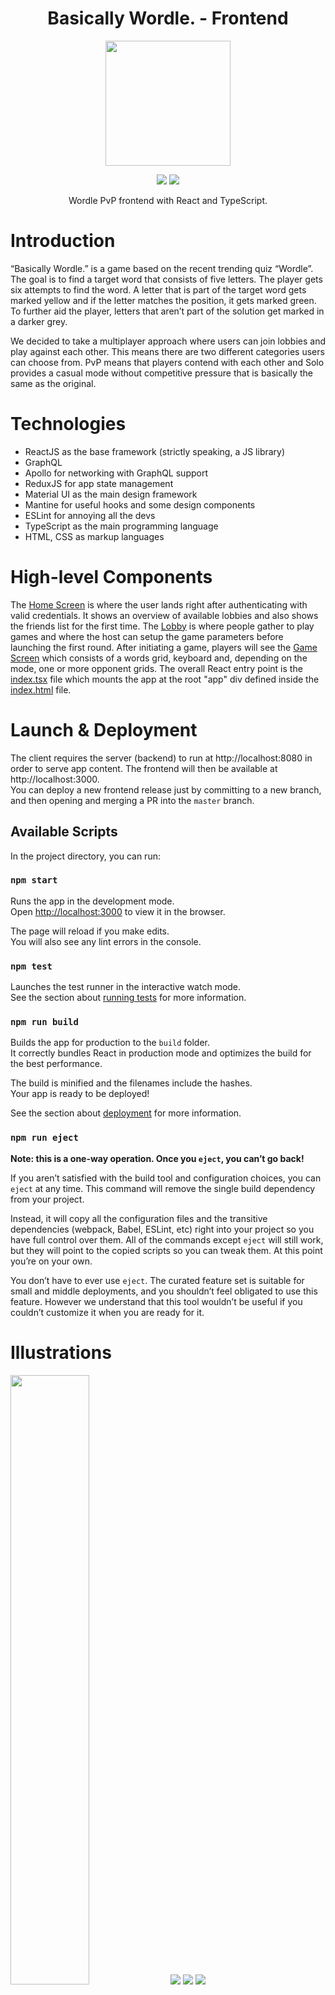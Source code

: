 <h1 align="center">Basically Wordle. - Frontend</h1>

<p align="center"><img src="./screenshots/logo_transparent.png" width="200px" align="center"></p>

<p align="center">
  <a href="https://github.com/sopra-fs22-group-09/basically-wordle-frontend/actions/workflows/deploy.yml"><img src="https://github.com/sopra-fs22-group-09/basically-wordle-frontend/actions/workflows/deploy.yml/badge.svg"></a>
  <a href="https://sonarcloud.io/summary/new_code?id=sopra-fs22-group-09_basically-wordle-frontend"><img src="https://sonarcloud.io/api/project_badges/measure?project=sopra-fs22-group-09_basically-wordle-frontend&metric=vulnerabilities"></a>
  <p align="center">Wordle PvP frontend with React and TypeScript.</p>
</p>

# Introduction

“Basically Wordle.” is a game based on the recent trending quiz “Wordle”. The goal is to find a target word that consists of five letters. The player gets six attempts to find the word. A letter that is part of the target word gets marked yellow and if the letter matches the position, it gets marked green. To further aid the player, letters that aren’t part of the solution get marked in a darker grey.

We decided to take a multiplayer approach where users can join lobbies and play against each other. This means there are two different categories users can choose from. PvP means that players contend with each other and Solo provides a casual mode without competitive pressure that is basically the same as the original.

# Technologies

- ReactJS as the base framework (strictly speaking, a JS library)
- GraphQL
- Apollo for networking with GraphQL support
- ReduxJS for app state management
- Material UI as the main design framework
- Mantine for useful hooks and some design components
- ESLint for annoying all the devs
- TypeScript as the main programming language
- HTML, CSS as markup languages

# High-level Components

The [Home Screen](./src/pages/home.tsx) is where the user lands right after authenticating with valid credentials. It shows an overview of available lobbies and also shows the friends list for the first time.
The [Lobby](./src/pages/lobbyManagement.tsx) is where people gather to play games and where the host can setup the game parameters before launching the first round.
After initiating a game, players will see the [Game Screen](./src/pages/game.tsx) which consists of a words grid, keyboard and, depending on the mode, one or more opponent grids.
The overall React entry point is the [index.tsx](./src/index.tsx) file which mounts the app at the root "app" div defined inside the [index.html](./public/index.html) file.

# Launch & Deployment

The client requires the server (backend) to run at http://localhost:8080 in order to serve app content. The frontend will then be available at http://localhost:3000.  
You can deploy a new frontend release just by committing to a new branch, and then opening and merging a PR into the `master` branch.

## Available Scripts

In the project directory, you can run:

### `npm start`

Runs the app in the development mode.\
Open [http://localhost:3000](http://localhost:3000) to view it in the browser.

The page will reload if you make edits.\
You will also see any lint errors in the console.

### `npm test`

Launches the test runner in the interactive watch mode.\
See the section about [running tests](https://facebook.github.io/create-react-app/docs/running-tests) for more information.

### `npm run build`

Builds the app for production to the `build` folder.\
It correctly bundles React in production mode and optimizes the build for the best performance.

The build is minified and the filenames include the hashes.\
Your app is ready to be deployed!

See the section about [deployment](https://facebook.github.io/create-react-app/docs/deployment) for more information.

### `npm run eject`

**Note: this is a one-way operation. Once you `eject`, you can’t go back!**

If you aren’t satisfied with the build tool and configuration choices, you can `eject` at any time. This command will remove the single build dependency from your project.

Instead, it will copy all the configuration files and the transitive dependencies (webpack, Babel, ESLint, etc) right into your project so you have full control over them. All of the commands except `eject` will still work, but they will point to the copied scripts so you can tweak them. At this point you’re on your own.

You don’t have to ever use `eject`. The curated feature set is suitable for small and middle deployments, and you shouldn’t feel obligated to use this feature. However we understand that this tool wouldn’t be useful if you couldn’t customize it when you are ready for it.

# Illustrations

<img src="./screenshots/illustration01.png" width="50%">
<img src="./screenshots/page_game.png">
<img src="./screenshots/page_home.png">
<img src="./screenshots/page_lobby.png">

# Roadmap

- A ranking system with scoreboards
- A chat system
- More game modes

# Authors and acknowledgement

Made by SoPraFS22 Group 9.

- Jerome Maier
- Mete Polat
- Elvio Petillo
- Matej Gurica

# License

MIT License. See [LICENSE](./LICENSE).  
The license is provisional and subject to change. All rights reserved.

## Learn More

You can learn more in the [Create React App documentation](https://facebook.github.io/create-react-app/docs/getting-started).

To learn React, check out the [React documentation](https://reactjs.org/).

